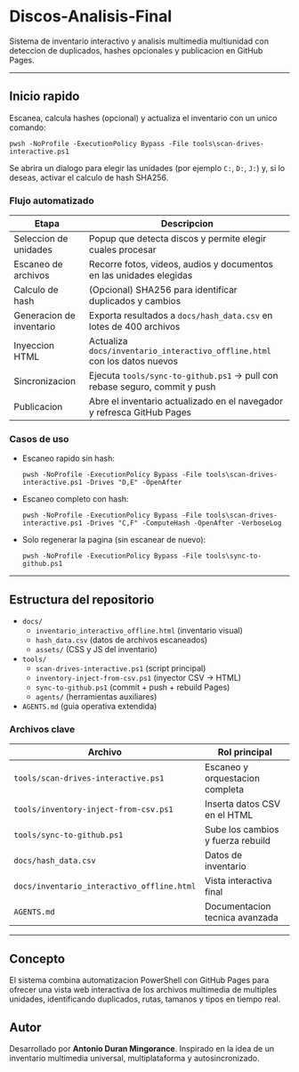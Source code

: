 # Discos-Analisis-Final

Sistema de inventario interactivo y analisis multimedia multiunidad con deteccion de duplicados, hashes opcionales y publicacion en GitHub Pages.

---

## Inicio rapido

Escanea, calcula hashes (opcional) y actualiza el inventario con un unico comando:

```pwsh
pwsh -NoProfile -ExecutionPolicy Bypass -File tools\scan-drives-interactive.ps1
```

Se abrira un dialogo para elegir las unidades (por ejemplo `C:`, `D:`, `J:`) y, si lo deseas, activar el calculo de hash SHA256.

### Flujo automatizado

| Etapa                   | Descripcion                                                                 |
| ----------------------- | --------------------------------------------------------------------------- |
| Seleccion de unidades   | Popup que detecta discos y permite elegir cuales procesar                   |
| Escaneo de archivos     | Recorre fotos, videos, audios y documentos en las unidades elegidas         |
| Calculo de hash         | (Opcional) SHA256 para identificar duplicados y cambios                     |
| Generacion de inventario| Exporta resultados a `docs/hash_data.csv` en lotes de 400 archivos          |
| Inyeccion HTML          | Actualiza `docs/inventario_interactivo_offline.html` con los datos nuevos   |
| Sincronizacion          | Ejecuta `tools/sync-to-github.ps1` -> pull con rebase seguro, commit y push |
| Publicacion             | Abre el inventario actualizado en el navegador y refresca GitHub Pages      |

### Casos de uso

- Escaneo rapido sin hash:
  ```pwsh
  pwsh -NoProfile -ExecutionPolicy Bypass -File tools\scan-drives-interactive.ps1 -Drives "D,E" -OpenAfter
  ```
- Escaneo completo con hash:
  ```pwsh
  pwsh -NoProfile -ExecutionPolicy Bypass -File tools\scan-drives-interactive.ps1 -Drives "C,F" -ComputeHash -OpenAfter -VerboseLog
  ```
- Solo regenerar la pagina (sin escanear de nuevo):
  ```pwsh
  pwsh -NoProfile -ExecutionPolicy Bypass -File tools\sync-to-github.ps1
  ```

---

## Estructura del repositorio

- `docs/`
  - `inventario_interactivo_offline.html` (inventario visual)
  - `hash_data.csv` (datos de archivos escaneados)
  - `assets/` (CSS y JS del inventario)
- `tools/`
  - `scan-drives-interactive.ps1` (script principal)
  - `inventory-inject-from-csv.ps1` (inyector CSV -> HTML)
  - `sync-to-github.ps1` (commit + push + rebuild Pages)
  - `agents/` (herramientas auxiliares)
- `AGENTS.md` (guia operativa extendida)

### Archivos clave

| Archivo                               | Rol principal                       |
| ------------------------------------- | ----------------------------------- |
| `tools/scan-drives-interactive.ps1`   | Escaneo y orquestacion completa    |
| `tools/inventory-inject-from-csv.ps1` | Inserta datos CSV en el HTML       |
| `tools/sync-to-github.ps1`            | Sube los cambios y fuerza rebuild  |
| `docs/hash_data.csv`                  | Datos de inventario                 |
| `docs/inventario_interactivo_offline.html` | Vista interactiva final          |
| `AGENTS.md`                           | Documentacion tecnica avanzada      |

---

## Concepto

El sistema combina automatizacion PowerShell con GitHub Pages para ofrecer una vista web interactiva de los archivos multimedia de multiples unidades, identificando duplicados, rutas, tamanos y tipos en tiempo real.

## Autor

Desarrollado por **Antonio Duran Mingorance**. Inspirado en la idea de un inventario multimedia universal, multiplataforma y autosincronizado.
